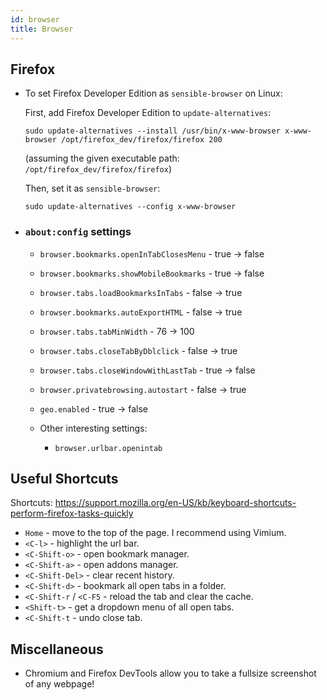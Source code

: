 ```yaml
---
id: browser
title: Browser
---
```


## Firefox

- To set Firefox Developer Edition as `sensible-browser` on Linux:

    First, add Firefox Developer Edition to `update-alternatives`:

    ```
    sudo update-alternatives --install /usr/bin/x-www-browser x-www-browser /opt/firefox_dev/firefox/firefox 200
    ```

    (assuming the given executable path: `/opt/firefox_dev/firefox/firefox`)

    Then, set it as `sensible-browser`:

    ```
    sudo update-alternatives --config x-www-browser
    ```

- ### `about:config` settings

    - `browser.bookmarks.openInTabClosesMenu` - true -> false
    - `browser.bookmarks.showMobileBookmarks` - true -> false
    - `browser.tabs.loadBookmarksInTabs` - false -> true
    - `browser.bookmarks.autoExportHTML` - false -> true
    - `browser.tabs.tabMinWidth` - 76 -> 100
    - `browser.tabs.closeTabByDblclick` - false -> true
    - `browser.tabs.closeWindowWithLastTab` - true -> false
    - `browser.privatebrowsing.autostart` - false -> true
    - `geo.enabled` - true -> false

    - Other interesting settings:
      - `browser.urlbar.openintab`


## Useful Shortcuts
Shortcuts:
https://support.mozilla.org/en-US/kb/keyboard-shortcuts-perform-firefox-tasks-quickly

- `Home` - move to the top of the page. I recommend using Vimium.
- `<C-l>` - highlight the url bar.
- `<C-Shift-o>` - open bookmark manager.
- `<C-Shift-a>` - open addons manager.
- `<C-Shift-Del>` - clear recent history.
- `<C-Shift-d>` - bookmark all open tabs in a folder.
- `<C-Shift-r` / `<C-F5` - reload the tab and clear the cache.
- `<Shift-t>` - get a dropdown menu of all open tabs.
- `<C-Shift-t` - undo close tab.


## Miscellaneous

- Chromium and Firefox DevTools allow you to take a fullsize screenshot of any webpage!
